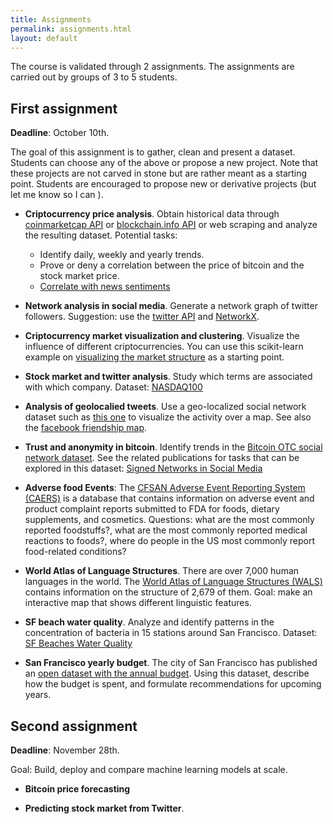 ```yaml
---
title: Assignments
permalink: assignments.html
layout: default
---
```


The course is validated through 2 assignments. The assignments are carried out by groups of 3 to 5 students.

## First assignment

**Deadline**: October 10th.

The goal of this assignment is to gather, clean and present a dataset. Students can choose any of the above or propose a new project. Note that these projects are not carved in stone but are rather meant as a starting point. Students are encouraged to propose new or derivative projects (but let me know so I can ).

* **Criptocurrency price analysis**. Obtain historical data through [coinmarketcap API](https://coinmarketcap.com/api/) or [blockchain.info API](https://blockchain.info/api) or web scraping and analyze the resulting dataset. Potential tasks:
  - Identify daily, weekly and yearly trends.
  - Prove or deny a correlation between the price of bitcoin and the stock market price.
  - [Correlate with news sentiments](http://blog.nycdatascience.com/student-works/exploring-news-sentiment-price-history-bitcoin/)




* **Network analysis in social media**. Generate a network graph of twitter followers. Suggestion: use the [twitter API](https://dev.twitter.com/rest/public) and [NetworkX](https://networkx.github.io/).


* **Criptocurrency market visualization and clustering**. Visualize the influence of different criptocurrencies. You can use this scikit-learn example on [visualizing the market structure](http://scikit-learn.org/stable/auto_examples/applications/plot_stock_market.html#sphx-glr-auto-examples-applications-plot-stock-market-py) as a starting point.


* **Stock market and twitter analysis**. Study which terms are associated with which company. Dataset: [NASDAQ100](http://followthehashtag.com/dataset/category/stocks-twitter-datasets/)

* **Analysis of geolocalied tweets**. Use a geo-localized social network dataset such as [this one](http://followthehashtag.com/datasets/free-twitter-dataset-usa-200000-free-usa-tweets/) to visualize the activity over a map. See also the [facebook friendship map](https://scontent-lax3-1.xx.fbcdn.net/v/t1.0-9/163413_479288597199_8388607_n.jpg?oh=7ab1d82ba8cba6f185d0c2abde531fb5&oe=5A19E418).

* **Trust and anonymity in bitcoin**. Identify trends in the [Bitcoin OTC social network dataset](https://snap.stanford.edu/data/soc-sign-bitcoinotc.html). See the related publications for tasks that can be explored in this dataset: [Signed Networks in Social Media](http://cs.stanford.edu/people/jure/pubs/triads-chi10.pdf)

* **Adverse food Events**: The [CFSAN Adverse Event Reporting System (CAERS)](https://www.kaggle.com/jboysen/adverse-food-events) is a database that contains information on adverse event and product complaint reports submitted to FDA for foods, dietary supplements, and cosmetics. Questions: what are the most commonly reported foodstuffs?, what are the most commonly reported medical reactions to foods?, where do people in the US most commonly report food-related conditions?

* **World Atlas of Language Structures**. There are over 7,000 human languages in the world. The [World Atlas of Language Structures (WALS)](https://www.kaggle.com/rtatman/world-atlas-of-language-structures) contains information on the structure of 2,679 of them. Goal: make an interactive map that shows different linguistic features.


* **SF beach water quality**. Analyze and identify patterns in the concentration of bacteria in 15 stations around San Francisco. Dataset: [SF Beaches Water Quality](https://www.kaggle.com/jboysen/sf-beaches-water)


* **San Francisco yearly budget**. The city of San Francisco has published an [open dataset with the annual budget](https://datasf.org/blog/unpacking-a-10-billion-budget/). Using this dataset, describe how the budget is spent, and formulate recommendations for upcoming years.



## Second assignment

**Deadline**: November 28th.

Goal: Build, deploy and compare machine learning models at scale.

* **Bitcoin price forecasting**

* **Predicting stock market from Twitter**.
